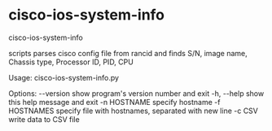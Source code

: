 # cisco-ios-system-info
cisco-ios-system-info

scripts parses cisco config file from rancid and finds S/N, image name, Chassis type, Processor ID, PID, CPU


Usage: cisco-ios-system-info.py

Options:
  --version     show program's version number and exit
  -h, --help    show this help message and exit
  -n HOSTNAME   specify hostname
  -f HOSTNAMES  specify file with hostnames, separated with new line
  -c CSV        write data to CSV file
